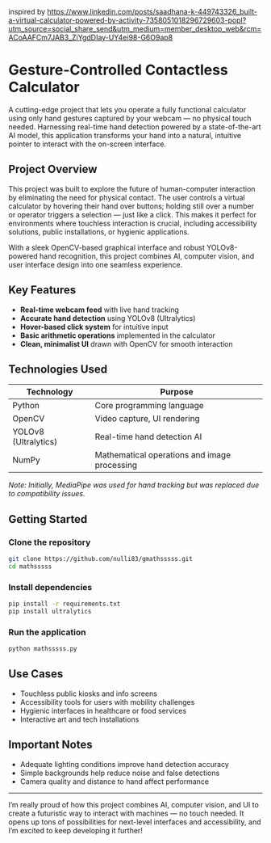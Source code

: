 inspired by https://www.linkedin.com/posts/saadhana-k-449743326_built-a-virtual-calculator-powered-by-activity-7358051018296729603-popl?utm_source=social_share_send&utm_medium=member_desktop_web&rcm=ACoAAFCm7JAB3_ZiYgdDIay-UY4ei98-G6O9ap8

# Gesture-Controlled Contactless Calculator

A cutting-edge project that lets you operate a fully functional calculator using only hand gestures captured by your webcam — no physical touch needed. Harnessing real-time hand detection powered by a state-of-the-art AI model, this application transforms your hand into a natural, intuitive pointer to interact with the on-screen interface.

## Project Overview

This project was built to explore the future of human-computer interaction by eliminating the need for physical contact. The user controls a virtual calculator by hovering their hand over buttons; holding still over a number or operator triggers a selection — just like a click. This makes it perfect for environments where touchless interaction is crucial, including accessibility solutions, public installations, or hygienic applications.

With a sleek OpenCV-based graphical interface and robust YOLOv8-powered hand recognition, this project combines AI, computer vision, and user interface design into one seamless experience.

## Key Features

* **Real-time webcam feed** with live hand tracking
* **Accurate hand detection** using YOLOv8 (Ultralytics)
* **Hover-based click system** for intuitive input
* **Basic arithmetic operations** implemented in the calculator
* **Clean, minimalist UI** drawn with OpenCV for smooth interaction

## Technologies Used

| Technology           | Purpose                                      |
| -------------------- | -------------------------------------------- |
| Python               | Core programming language                    |
| OpenCV               | Video capture, UI rendering                  |
| YOLOv8 (Ultralytics) | Real-time hand detection AI                  |
| NumPy                | Mathematical operations and image processing |

*Note: Initially, MediaPipe was used for hand tracking but was replaced due to compatibility issues.*

## Getting Started

### Clone the repository

```bash
git clone https://github.com/nulli83/gmathsssss.git
cd mathsssss
```

### Install dependencies

```bash
pip install -r requirements.txt
pip install ultralytics
```

### Run the application

```bash
python mathsssss.py
```

## Use Cases

* Touchless public kiosks and info screens
* Accessibility tools for users with mobility challenges
* Hygienic interfaces in healthcare or food services
* Interactive art and tech installations

## Important Notes

* Adequate lighting conditions improve hand detection accuracy
* Simple backgrounds help reduce noise and false detections
* Camera quality and distance to hand affect performance

---

I’m really proud of how this project combines AI, computer vision, and UI to create a futuristic way to interact with machines — no touch needed. It opens up tons of possibilities for next-level interfaces and accessibility, and I’m excited to keep developing it further!
